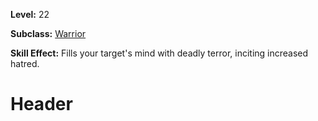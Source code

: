 <!-- TITLE: Skill: Shout Expletives -->
<!-- SUBTITLE:  -->

**Level:** 22

**Subclass:** [Warrior](warrior)

**Skill Effect:** Fills your target's mind with deadly terror, inciting increased hatred.

# Header